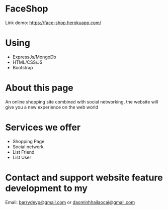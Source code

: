 # FaceShop
  Link demo: https://face-shop.herokuapp.com/
# Using
 * ExpressJs/MongoDb
 * HTML/CSS/JS
 * Bootstrap
# About this page
  An online shopping site combined with social networking, the website will give you a new experience on the web world
# Services we offer
* Shopping Page
* Social network
* List Friend
* List User
# Contact and support website feature development to my
  Email: barrydevp@gmail.com or daominhhailaocai@gmail.com
